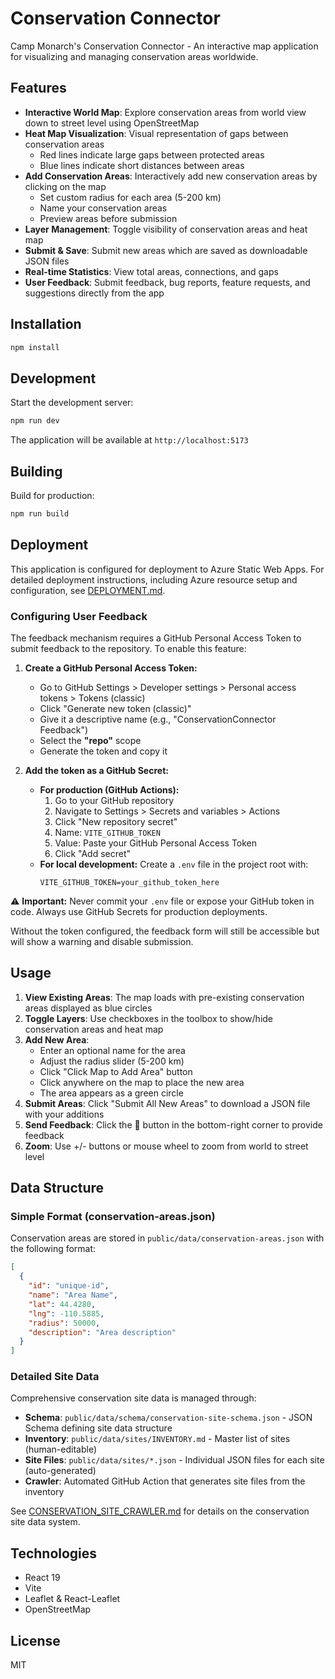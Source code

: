 # Conservation Connector

Camp Monarch's Conservation Connector - An interactive map application for visualizing and managing conservation areas worldwide.

## Features

- **Interactive World Map**: Explore conservation areas from world view down to street level using OpenStreetMap
- **Heat Map Visualization**: Visual representation of gaps between conservation areas
  - Red lines indicate large gaps between protected areas
  - Blue lines indicate short distances between areas
- **Add Conservation Areas**: Interactively add new conservation areas by clicking on the map
  - Set custom radius for each area (5-200 km)
  - Name your conservation areas
  - Preview areas before submission
- **Layer Management**: Toggle visibility of conservation areas and heat map
- **Submit & Save**: Submit new areas which are saved as downloadable JSON files
- **Real-time Statistics**: View total areas, connections, and gaps
- **User Feedback**: Submit feedback, bug reports, feature requests, and suggestions directly from the app

## Installation

```bash
npm install
```

## Development

Start the development server:

```bash
npm run dev
```

The application will be available at `http://localhost:5173`

## Building

Build for production:

```bash
npm run build
```

## Deployment

This application is configured for deployment to Azure Static Web Apps. For detailed deployment instructions, including Azure resource setup and configuration, see [DEPLOYMENT.md](DEPLOYMENT.md).

### Configuring User Feedback

The feedback mechanism requires a GitHub Personal Access Token to submit feedback to the repository. To enable this feature:

1. **Create a GitHub Personal Access Token:**
   - Go to GitHub Settings > Developer settings > Personal access tokens > Tokens (classic)
   - Click "Generate new token (classic)"
   - Give it a descriptive name (e.g., "ConservationConnector Feedback")
   - Select the **"repo"** scope
   - Generate the token and copy it

2. **Add the token as a GitHub Secret:**
   - **For production (GitHub Actions):** 
     1. Go to your GitHub repository
     2. Navigate to Settings > Secrets and variables > Actions
     3. Click "New repository secret"
     4. Name: `VITE_GITHUB_TOKEN`
     5. Value: Paste your GitHub Personal Access Token
     6. Click "Add secret"
   - **For local development:** Create a `.env` file in the project root with:
     ```
     VITE_GITHUB_TOKEN=your_github_token_here
     ```

⚠️ **Important:** Never commit your `.env` file or expose your GitHub token in code. Always use GitHub Secrets for production deployments.

Without the token configured, the feedback form will still be accessible but will show a warning and disable submission.

## Usage

1. **View Existing Areas**: The map loads with pre-existing conservation areas displayed as blue circles
2. **Toggle Layers**: Use checkboxes in the toolbox to show/hide conservation areas and heat map
3. **Add New Area**:
   - Enter an optional name for the area
   - Adjust the radius slider (5-200 km)
   - Click "Click Map to Add Area" button
   - Click anywhere on the map to place the new area
   - The area appears as a green circle
4. **Submit Areas**: Click "Submit All New Areas" to download a JSON file with your additions
5. **Send Feedback**: Click the 💬 button in the bottom-right corner to provide feedback
6. **Zoom**: Use +/- buttons or mouse wheel to zoom from world to street level

## Data Structure

### Simple Format (conservation-areas.json)

Conservation areas are stored in `public/data/conservation-areas.json` with the following format:

```json
[
  {
    "id": "unique-id",
    "name": "Area Name",
    "lat": 44.4280,
    "lng": -110.5885,
    "radius": 50000,
    "description": "Area description"
  }
]
```

### Detailed Site Data

Comprehensive conservation site data is managed through:
- **Schema**: `public/data/schema/conservation-site-schema.json` - JSON Schema defining site data structure
- **Inventory**: `public/data/sites/INVENTORY.md` - Master list of sites (human-editable)
- **Site Files**: `public/data/sites/*.json` - Individual JSON files for each site (auto-generated)
- **Crawler**: Automated GitHub Action that generates site files from the inventory

See [CONSERVATION_SITE_CRAWLER.md](./CONSERVATION_SITE_CRAWLER.md) for details on the conservation site data system.

## Technologies

- React 19
- Vite
- Leaflet & React-Leaflet
- OpenStreetMap

## License

MIT
